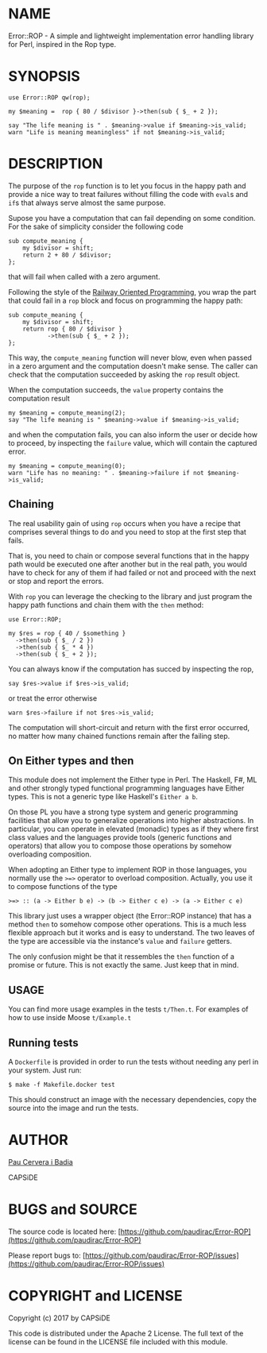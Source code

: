 # NAME

Error::ROP - A simple and lightweight implementation error handling library for Perl,
inspired in the Rop type.

# SYNOPSIS

    use Error::ROP qw(rop);

    my $meaning =  rop { 80 / $divisor }->then(sub { $_ + 2 });

    say "The life meaning is " . $meaning->value if $meaning->is_valid;
    warn "Life is meaning meaningless" if not $meaning->is_valid;

# DESCRIPTION

The purpose of the `rop` function is to let you focus in the happy path
and provide a nice way to treat failures without filling the code
with `eval`s and `if`s that always serve almost the same purpose.

Supose you have a computation that can fail depending on some condition.
For the sake of simplicity consider the following code

    sub compute_meaning {
        my $divisor = shift;
        return 2 + 80 / $divisor;
    };

that will fail when called with a zero argument.

Following the style of the [Railway Oriented Programming](https://fsharpforfunandprofit.com/rop/), you wrap the part
that could fail in a `rop` block and focus on programming the happy
path:

    sub compute_meaning {
        my $divisor = shift;
        return rop { 80 / $divisor }
               ->then(sub { $_ + 2 });
    };

This way, the `compute_meaning` function will never blow, even when
passed in a zero argument and the computation doesn't make sense. The caller
can check that the computation succeeded by asking the `rop` result
object.

When the computation succeeds, the `value` property contains
the computation result

    my $meaning = compute_meaning(2);
    say "The life meaning is " $meaning->value if $meaning->is_valid;

and when the computation fails, you can also inform the user or decide how to
proceed, by inspecting the `failure` value, which will contain the captured
error.

    my $meaning = compute_meaning(0);
    warn "Life has no meaning: " . $meaning->failure if not $meaning->is_valid;

## Chaining

The real usability gain of using `rop` occurs when you have a recipe
that comprises several things to do and you need to stop at the first step
that fails.

That is, you need to chain or compose several functions that
in the happy path would be executed one after another but in the real path, you
would have to check for any of them if had failed or not and proceed with
the next or stop and report the errors.

With `rop` you can leverage the checking to the library and just program
the happy path functions and chain them with the `then` method:

    use Error::ROP;

    my $res = rop { 40 / $something }
      ->then(sub { $_ / 2 })
      ->then(sub { $_ * 4 })
      ->then(sub { $_ + 2 });

You can always know if the computation has succed by inspecting the rop,

    say $res->value if $res->is_valid;

or treat the error otherwise

    warn $res->failure if not $res->is_valid;

The computation will short-circuit and return with the first error occurred,
no matter how many chained functions remain after the failing step.

## On Either types and then

This module does not implement the Either type in Perl. The Haskell, F#, ML and
other strongly typed functional programming languages have Either types. This
is not a generic type like Haskell's `Either a b`.

On those PL you have a strong type system and generic programming facilities that
allow you to generalize operations into higher abstractions. In particular, you
can operate in elevated (monadic) types as if they where first class values and the
languages provide tools (generic functions and operators) that allow you to
compose those operations by somehow overloading composition.

When adopting an Either type to implement ROP in those languages, you normally use
the ` >=> ` operator to overload composition. Actually, you use it to compose
functions of the type

    >=> :: (a -> Either b e) -> (b -> Either c e) -> (a -> Either c e)

This library just uses a wrapper object (the Error::ROP instance) that has a method `then` to somehow
compose other operations. This is a much less flexible approach but it works and is easy to understand.
The two leaves of the type are accessible via the instance's `value` and `failure` getters.

The only confusion might be that it ressembles the `then` function of a promise or future. This is not
exactly the same. Just keep that in mind.

## USAGE

You can find more usage examples in the tests `t/Then.t`. For examples of
how to use inside Moose `t/Example.t`

## Running tests

A `Dockerfile` is provided in order to run the tests without needing
any perl in your system. Just run:

    $ make -f Makefile.docker test

This should construct an image with the necessary dependencies, copy
the source into the image and run the tests.

# AUTHOR

[Pau Cervera i Badia](https://metacpan.org/pod/pau.cervera@capside.com)

CAPSiDE

# BUGS and SOURCE

The source code is located here: [https://github.com/paudirac/Error-ROP](https://github.com/paudirac/Error-ROP)

Please report bugs to: [https://github.com/paudirac/Error-ROP/issues](https://github.com/paudirac/Error-ROP/issues)

# COPYRIGHT and LICENSE

Copyright (c) 2017 by CAPSiDE

This code is distributed under the Apache 2 License. The full text of the license can be found in the LICENSE file included with this module.
